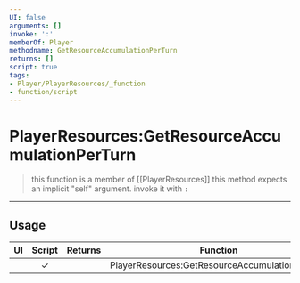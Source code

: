 ```yaml
---
UI: false
arguments: []
invoke: ':'
memberOf: Player
methodname: GetResourceAccumulationPerTurn
returns: []
script: true
tags:
- Player/PlayerResources/_function
- function/script
---
```

# PlayerResources:GetResourceAccumulationPerTurn
> this function is a member of [[PlayerResources]]
> this method expects an implicit "self" argument. invoke it with `:`
-----
## Usage
|  UI | Script | Returns | Function | Arguments |
|:---:|:------:|-------:|:--------:|:---------|
| |✓||PlayerResources:GetResourceAccumulationPerTurn||
